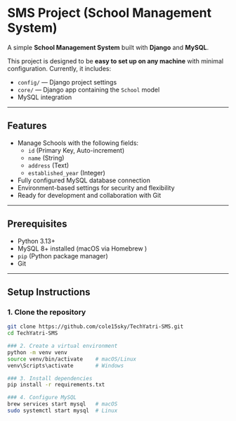 # SMS Project (School Management System)

A simple **School Management System** built with **Django** and **MySQL**.

This project is designed to be **easy to set up on any machine** with minimal configuration. Currently, it includes:

- `config/` — Django project settings
- `core/` — Django app containing the `School` model
- MySQL integration

---

## Features

- Manage Schools with the following fields:
  - `id` (Primary Key, Auto-increment)
  - `name` (String)
  - `address` (Text)
  - `established_year` (Integer)
- Fully configured MySQL database connection
- Environment-based settings for security and flexibility
- Ready for development and collaboration with Git

---

## Prerequisites

- Python 3.13+
- MySQL 8+ installed (macOS via Homebrew )
- `pip` (Python package manager)
- Git

---

## Setup Instructions

### 1. Clone the repository

```bash
git clone https://github.com/cole15sky/TechYatri-SMS.git
cd TechYatri-SMS

### 2. Create a virtual environment
python -m venv venv
source venv/bin/activate    # macOS/Linux
venv\Scripts\activate       # Windows

### 3. Install dependencies
pip install -r requirements.txt

### 4. Configure MySQL
brew services start mysql   # macOS
sudo systemctl start mysql  # Linux

